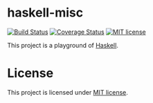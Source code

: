 # haskell-misc
[![Build Status](https://travis-ci.org/czchen/haskell-misc.svg?branch=master)](https://travis-ci.org/czchen/haskell-misc)
[![Coverage Status](https://coveralls.io/repos/czchen/haskell-misc/badge.png?branch=master)](https://coveralls.io/r/czchen/haskell-misc?branch=master)
[![MIT license](https://img.shields.io/badge/license-MIT-brightgreen.svg)](http://opensource.org/licenses/MIT)

This project is a playground of [Haskell](https://www.haskell.org/haskellwiki/Haskell).

# License

This project is licensed under [MIT license](http://opensource.org/licenses/MIT).
